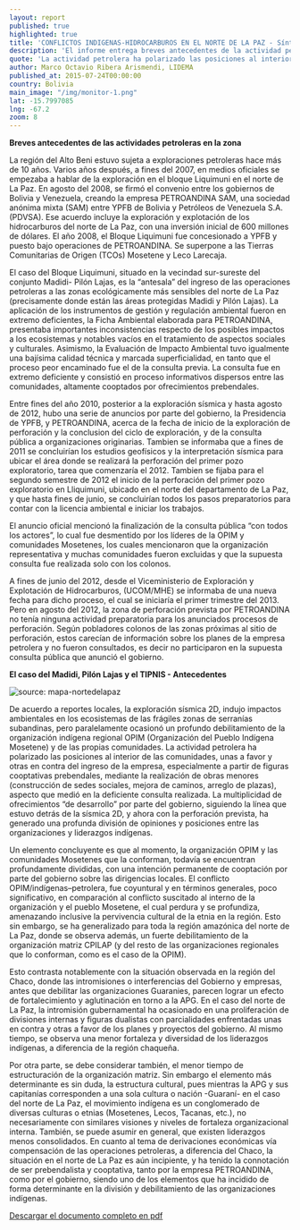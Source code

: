 ```yaml
---
layout: report
published: true
highlighted: true
title: 'CONFLICTOS INDIGENAS-HIDROCARBUROS EN EL NORTE DE LA PAZ - Síntesis'
description: 'El informe entrega breves antecedentes de la actividad petrolera en la zona y examina el caso del Madidi, Pilón Lajas y el TIPNIS, exponiendo los antecedentes de los conflictos generados debido a estas actividades en el área.'
quote: 'La actividad petrolera ha polarizado las posiciones al interior de las comunidades'
author: Marco Octavio Ribera Arismendi, LIDEMA
published_at: 2015-07-24T00:00:00
country: Bolivia
main_image: "/img/monitor-1.png"
lat: -15.7997085
lng: -67.2
zoom: 8
---
```


<b>Breves antecedentes de las actividades petroleras en la zona</b>

La región del Alto Beni estuvo sujeta a exploraciones petroleras hace más de 10
años.  Varios años después, a fines del 2007, en medios oficiales se empezaba
a hablar de la exploración en el bloque Liquimuni en el norte de La Paz. En
agosto del 2008, se firmó el convenio entre los gobiernos de Bolivia y
Venezuela, creando la empresa PETROANDINA SAM, una sociedad anónima mixta
(SAM) entre YPFB de Bolivia y Petróleos de Venezuela S.A. (PDVSA). Ese
acuerdo incluye la exploración y explotación de los hidrocarburos del norte
de La Paz, con una inversión inicial de 600 millones de dólares. El año 2008,
el Bloque Liquimuni fue concesionado a YPFB y puesto bajo operaciones de
PETROANDINA. Se superpone a las Tierras Comunitarias de Origen (TCOs) Mosetene
y Leco Larecaja.

El caso del Bloque Liquimuni, situado en la vecindad sur-sureste del conjunto
Madidi- Pilón Lajas, es la “antesala” del ingreso de las operaciones
petroleras a las zonas  ecológicamente más sensibles del norte de La Paz
(precisamente donde están las áreas  protegidas Madidi y Pilón Lajas). La
aplicación de los instrumentos de gestión y regulación ambiental  fueron en
extremo deficientes, la Ficha Ambiental elaborada para PETROANDINA,
presentaba importantes inconsistencias respecto de los posibles impactos a los
ecosistemas y notables vacíos en el tratamiento de aspectos sociales y
culturales.  Asimismo, la Evaluación de Impacto Ambiental tuvo igualmente una
bajísima calidad  técnica y marcada superficialidad, en tanto que el proceso
peor encaminado fue el de la consulta previa. La consulta fue en extremo
deficiente y consistió en proceso informativos dispersos entre las
comunidades, altamente cooptados por ofrecimientos prebendales.

Entre fines del año 2010, posterior a la exploración sísmica y hasta agosto de
2012, hubo una serie de anuncios por parte del gobierno, la Presidencia de
YPFB, y PETROANDINA, acerca de la fecha de inicio de la exploración de
perforación y la conclusion del ciclo de exploración, y de la consulta pública
a organizaciones originarias. Tambien se informaba que a fines de 2011 se
concluirían los estudios geofísicos y la interpretación sísmica para ubicar el
área donde se realizará la perforación del primer pozo exploratorio, tarea que
comenzaría el 2012. Tambien se fijaba para el segundo semestre de 2012 el
inicio de la perforación del primer pozo exploratorio en Lliquimuni, ubicado
en el norte del departamento de La Paz, y que hasta fines de junio, se
concluirían todos los pasos preparatorios para contar con la licencia
ambiental e iniciar los trabajos.

El anuncio oficial mencionó la finalización de la consulta pública “con todos
los actores”, lo cual fue desmentido por los líderes de la OPIM y comunidades
Mosetenes, los cuales mencionaron que la organización representativa y muchas
comunidades fueron excluidas y que la supuesta consulta fue realizada solo con
los  colonos.

A fines de junio del 2012, desde el Viceministerio de Exploración y
Explotación de Hidrocarburos, (UCOM/MHE) se informaba  de una nueva fecha
para dicho proceso, el cual se iniciaría el primer trimestre del  2013. Pero
en agosto del 2012, la zona de perforación prevista por PETROANDINA no tenía
ninguna actividad preparatoria para los  anunciados procesos de perforación.
Según pobladores colonos de las zonas próximas al sitio de perforación, estos
carecían de información sobre los planes de la empresa  petrolera y no fueron
consultados, es decir no participaron en la supuesta consulta  pública que
anunció el gobierno.

<b>El caso del Madidi, Pilón Lajas y el TIPNIS - Antecedentes</b>

<div class="pull-right img-content">
  <img src="http://i.imgur.com/rV17V4F.png" title="source: mapa-nortedelapaz"/>
</div>

De acuerdo a reportes locales, la exploración sísmica 2D, indujo impactos
ambientales  en los ecosistemas de las frágiles zonas de serranías subandinas,
pero paralelamente ocasionó un profundo debilitamiento de la organización
indígena regional OPIM  (Organización del Pueblo Indígena Mosetene) y de las
propias comunidades. La actividad petrolera ha polarizado las posiciones al
interior de las comunidades, unas a favor y otras en contra del ingreso de la
empresa, especialmente a partir de figuras cooptativas prebendales, mediante
la realización de obras menores (construcción de  sedes sociales, mejora de
caminos, arreglo de plazas), aspecto que medió en la deficiente consulta
realizada. La multiplicidad de ofrecimientos “de desarrollo” por parte del
gobierno, siguiendo la línea que estuvo detrás de la sísmica 2D, y ahora con
la perforación prevista, ha generado una profunda división de opiniones y
posiciones entre las organizaciones y liderazgos indígenas.

Un elemento concluyente es que al momento, la organización OPIM y las comunidades
Mosetenes que la conforman, todavía se encuentran profundamente divididas, con una
intención permanente de cooptación por parte del gobierno sobre las dirigencias
locales. El conflicto OPIM/indígenas–petrolera, fue coyuntural y en términos
generales, poco significativo, en comparación al conflicto suscitado al interno de la
organización y el pueblo Mosetene, el cual perdura y se profundiza, amenazando
inclusive la pervivencia cultural de la etnia en la región. Esto sin embargo, se ha
generalizado para toda la región amazónica del norte de La Paz, donde se observa
además, un fuerte debilitamiento de la organización matriz CPILAP (y del resto de las
organizaciones regionales que lo conforman, como es el caso de la OPIM).

Esto contrasta notablemente con la situación observada en la región del Chaco, donde
las intromisiones o interferencias del Gobierno y empresas, antes que debilitar las
organizaciones Guaranies, parecen lograr un efecto de fortalecimiento y aglutinación
en torno a la APG. En el caso del norte de La Paz, la intromisión gubernamental ha
ocasionado en una proliferación de divisiones internas y figuras dualistas con
parcialidades enfrentadas unas en contra y otras a favor de los planes y proyectos del
gobierno. Al mismo tiempo, se observa una menor fortaleza y diversidad de los
liderazgos indígenas, a diferencia de la región chaqueña.

Por otra parte, se debe considerar también, el menor tiempo de estructuración
de la organización matriz. Sin embargo el elemento más determinante es sin
duda, la estructura cultural, pues mientras la APG y sus capitanías
corresponden a una sola cultura o nación -Guaraní- en  el caso del norte de La
Paz, el movimiento indígena es un conglomerado de diversas culturas o etnias
(Mosetenes, Lecos, Tacanas, etc.), no necesariamente con similares visiones y
niveles de fortaleza organizacional interna. También, se puede asumir en
general, que existen liderazgos menos consolidados. En cuanto al tema de
derivaciones económicas vía compensación de las operaciones petroleras, a
diferencia del Chaco, la situación en el norte de La Paz es aún incipiente, y
ha tenido la connotación de ser prebendalista y cooptativa, tanto por la
empresa PETROANDINA, como por el gobierno, siendo uno de los elementos que ha
incidido de forma determinante en la división y debilitamiento de las
organizaciones indígenas.

[Descargar el documento completo en pdf](http://lidema.org.bo/documentosPIMA/INF%20COCOON%20NORTE%20DE%20LA%20PAZ%20%202012.pdf)
